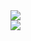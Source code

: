 <img src="https://capsule-render.vercel.app/api?type=waving&color=auto&height=200&section=header&text=TaeWooGitHub!&fontSize=90"/>


<div>
  <img src="https://img.shields.io/badge/HTML-E34F26?style=flat&logo=로고이름&logoColor=white"/>
</div>


<!--
**TaeWooKim-SCH/TaeWooKim-SCH** is a ✨ _special_ ✨ repository because its `README.md` (this file) appears on your GitHub profile.

Here are some ideas to get you started:

- 🔭 I’m currently working on ...
- 🌱 I’m currently learning ...
- 👯 I’m looking to collaborate on ...
- 🤔 I’m looking for help with ...
- 💬 Ask me about ...
- 📫 How to reach me: ...
- 😄 Pronouns: ...
- ⚡ Fun fact: ...
-->

